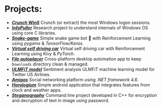 # Projects:

- ***[Crunch WinS](https://github.com/apchavan/Crunch-WinS)*** Crunch (or extract) the most Windows logon sessions.
- ***[InfoPuller](https://github.com/apchavan/InfoPuller)*** Research project to understand internals of Windows OS using core C libraries.
- ***[Snake-game](https://github.com/apchavan/ai-pygame-snake)*** Simple snake game bot 🐍 with Reinforcement Learning using _pygame_ & _TensorFlow/Keras_.
- ***[Virtual self driving car](https://github.com/apchavan/virtual-self-driving-car)*** Virtual self driving car with Reinforcement Learning using _Kivy_ & _PyTorch_.
- ***[File autoplacer](https://github.com/apchavan/File-autoplacer)*** Cross-platform desktop automation app to keep `Downloads` directory clean & managed.
- ***[ULMFiT model](https://github.com/apchavan/ULMFiT_Twitter)*** Sentiment analysis ULMFiT machine learning model for Twitter US Airlines.
- ***[Amigos](https://github.com/apchavan/amigos)*** Social networking platform using _.NET framework 4.6_.
- ***[Horologium](https://github.com/apchavan/horologium)*** Simple android application that integrates features from clock and weather apps.
- ***[Steganography](https://github.com/apchavan/steganography)*** Command line project developed in C++ for encryption and decryption of text in image using password.
